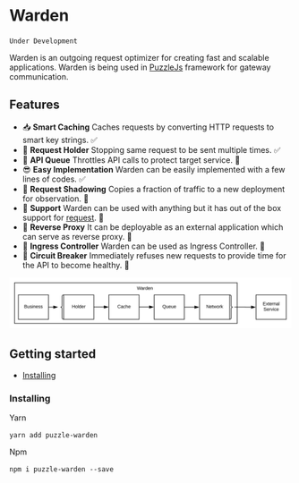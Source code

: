 # Warden 
`Under Development`

Warden is an outgoing request optimizer for creating fast and scalable applications. Warden is being used in [PuzzleJs](https://github.com/puzzle-js/puzzle-js) framework for gateway communication.

## Features
- 📥  **Smart Caching** Caches requests by converting HTTP requests to smart key strings. ✅
- 🚧  **Request Holder** Stopping same request to be sent multiple times. ✅
- 🚥  **API Queue** Throttles API calls to protect target service. 📝
- 😎  **Easy Implementation** Warden can be easily implemented with a few lines of codes. ✅
- 👻  **Request Shadowing** Copies a fraction of traffic to a new deployment for observation. 📝
- 🔌  **Support** Warden can be used with anything but it has out of the box support for [request](https://github.com/request/request). 📝
- 🚉  **Reverse Proxy** It can be deployable as an external application which can serve as reverse proxy. 📝
- 🔩  **Ingress Controller** Warden can be used as Ingress Controller. 📝
- 📛  **Circuit Breaker** Immediately refuses new requests to provide time for the API to become healthy. 📝

![Warden Achitecture](/warden_architecture.svg)

## Getting started
-   [Installing](#Installing)
    
### Installing

Yarn
```
yarn add puzzle-warden
```
Npm
```
npm i puzzle-warden --save
```


    
